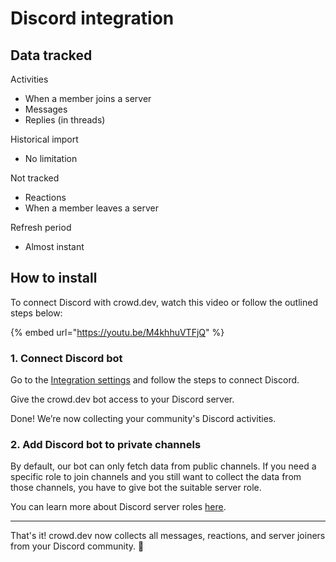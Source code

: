 # Discord integration

## Data tracked

Activities

* When a member joins a server
* Messages
* Replies (in threads)

Historical import

* No limitation

Not tracked

* Reactions
* When a member leaves a server

Refresh period

* Almost instant

## How to install

To connect Discord with crowd.dev, watch this video or follow the outlined steps below:&#x20;

{% embed url="https://youtu.be/M4khhuVTFjQ" %}

### 1. Connect Discord bot

Go to the [Integration settings](https://app.crowd.dev/integrations) and follow the steps to connect Discord.

Give the crowd.dev bot access to your Discord server.

Done! We’re now collecting your community's Discord activities.

### 2. Add Discord bot to private channels

By default, our bot can only fetch data from public channels. If you need a specific role to join channels and you still want to collect the data from those channels, you have to give bot the suitable server role.

You can learn more about Discord server roles [here](https://support.discord.com/hc/en-us/articles/214836687-Role-Management-101).

***

That's it! crowd.dev now collects all messages, reactions, and server joiners from your Discord community. 🎉
